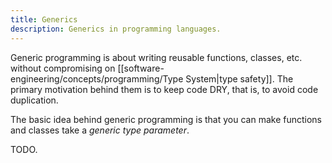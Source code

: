 ```yaml
---
title: Generics
description: Generics in programming languages.
---
```

Generic programming is about writing reusable functions, classes, etc. without compromising on [[software-engineering/concepts/programming/Type System|type safety]]. The primary motivation behind them is to keep code DRY, that is, to avoid code duplication.

The basic idea behind generic programming is that you can make functions and classes take a *generic type parameter*.

TODO.
